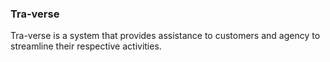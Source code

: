 ### Tra-verse

Tra-verse is a system that provides assistance to customers and agency to 
streamline their respective activities.
